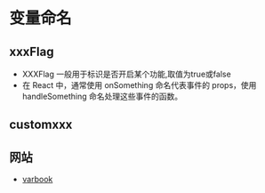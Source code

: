 # 变量命名
## xxxFlag
- XXXFlag 一般用于标识是否开启某个功能,取值为true或false
- 在 React 中，通常使用 onSomething 命名代表事件的 props，使用 handleSomething 命名处理这些事件的函数。

## customxxx

## 网站
- [varbook](https://varbook.uiuing.com/)
